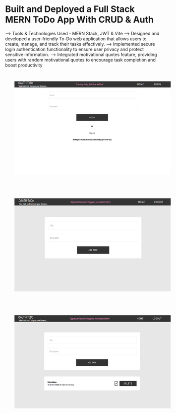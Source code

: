 # Built and Deployed a Full Stack MERN ToDo App With CRUD & Auth

--> Tools & Technologies Used - MERN Stack, JWT & Vite
--> Designed and developed a user-friendly To-Do web application that allows users to create, manage, and track their tasks effectively.
--> Implemented secure login authentication functionality to ensure user privacy and protect sensitive information.
--> Integrated motivational quotes feature, providing users with random motivational quotes to encourage task completion and boost productivity

<img src="/login.png"   style="width:550px;height:300px;margin: 30px;" align="center" /><br> <br>
<img src="/home.png"   style="width:550px;height:300px;margin: 30px;" align="center" /><br><br>
<img src="/task.png"   style="width:550px;height:300px;margin: 30px;" align="center" /><br><br>
